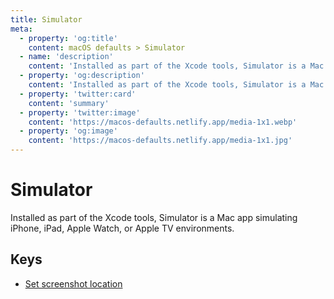 ```yaml
---
title: Simulator
meta:
  - property: 'og:title'
    content: macOS defaults > Simulator
  - name: 'description'
    content: 'Installed as part of the Xcode tools, Simulator is a Mac app simulating iPhone, iPad, Apple Watch, or Apple TV environments.'
  - property: 'og:description'
    content: 'Installed as part of the Xcode tools, Simulator is a Mac app simulating iPhone, iPad, Apple Watch, or Apple TV environments.'
  - property: 'twitter:card'
    content: 'summary'
  - property: 'twitter:image'
    content: 'https://macos-defaults.netlify.app/media-1x1.webp'
  - property: 'og:image'
    content: 'https://macos-defaults.netlify.app/media-1x1.jpg'
---
```


# Simulator

Installed as part of the Xcode tools, Simulator is a Mac app simulating iPhone, iPad, Apple Watch, or Apple TV environments.

## Keys

- [Set screenshot location](./screenshotsavelocation.md)
